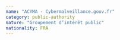 ```yaml
---
name: "ACYMA - Cybermalveillance.gouv.fr"
category: public-authority
nature: "Groupement d’intérêt public"
nationality: FRA
---
```


